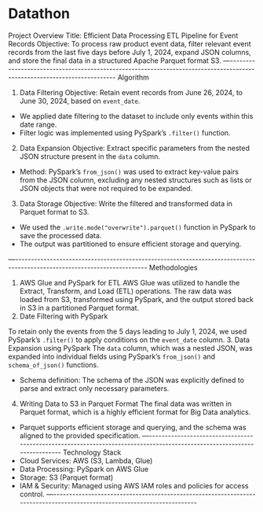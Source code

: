 # Datathon

Project Overview
Title: Efficient Data Processing ETL Pipeline for Event Records
Objective: To process raw product event data, filter relevant event records from the last five days before July 1, 2024, expand JSON columns, and store the final data in a structured Apache Parquet format S3.
—------------------------------------------------------------------------------------------------------------------------
Algorithm
1. Data Filtering
Objective: Retain event records from June 26, 2024, to June 30, 2024, based on
`event_date`.
- We applied date filtering to the dataset to include only events within this date range.
- Filter logic was implemented using PySpark’s `.filter()` function.
2. Data Expansion
Objective: Extract specific parameters from the nested JSON structure present in the
`data` column.
- Method: PySpark’s `from_json()` was used to extract key-value pairs from the JSON
column, excluding any nested structures such as lists or JSON objects that were not
required to be expanded.
3. Data Storage
Objective: Write the filtered and transformed data in Parquet format to S3.
- We used the `.write.mode("overwrite").parquet()` function in PySpark to save the
processed data.
- The output was partitioned to ensure efficient storage and querying.

—------------------------------------------------------------------------------------------------------------------------
Methodologies
1. AWS Glue and PySpark for ETL
AWS Glue was utilized to handle the Extract, Transform, and Load (ETL) operations. The
raw data was loaded from S3, transformed using PySpark, and the output stored back in S3
in a partitioned Parquet format.
2. Date Filtering with PySpark

To retain only the events from the 5 days leading to July 1, 2024, we used PySpark’s
`.filter()` to apply conditions on the `event_date` column.
3. Data Expansion using PySpark
The `data` column, which was a nested JSON, was expanded into individual fields using
PySpark’s `from_json()` and `schema_of_json()` functions.
- Schema definition: The schema of the JSON was explicitly defined to parse and extract
only necessary parameters.
4. Writing Data to S3 in Parquet Format
The final data was written in Parquet format, which is a highly efficient format for Big Data
analytics.
- Parquet supports efficient storage and querying, and the schema was aligned to the
provided specification.
—------------------------------------------------------------------------------------------------------------------------
Technology Stack
- Cloud Services: AWS (S3, Lambda, Glue)
- Data Processing: PySpark on AWS Glue
- Storage: S3 (Parquet format)
- IAM & Security: Managed using AWS IAM roles and policies for access control.
—------------------------------------------------------------------------------------------------------------------------
